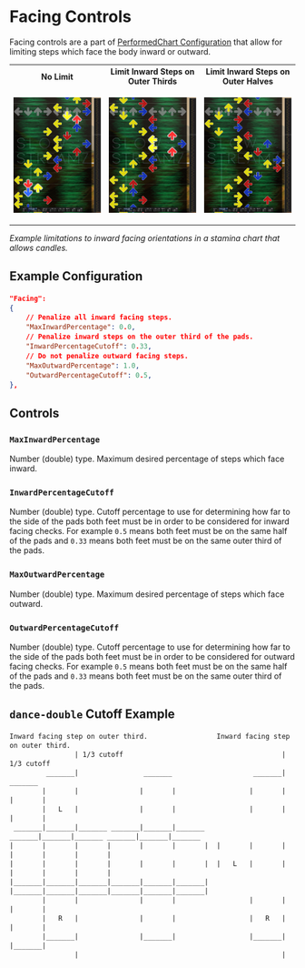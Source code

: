 # Facing Controls

Facing controls are a part of [PerformedChart Configuration](PerformedChart.md#performedchart-configuration) that allow for limiting steps which face the body inward or outward.

<table>
<tr>
<th width="33%"> No Limit </th>
<th width="33%"> Limit Inward Steps on Outer Thirds</th>
<th width="33%"> Limit Inward Steps on Outer Halves</th>
</tr>
<tr>
<td>

[<img src="facing-limit-none.png" width="100%"/>](facing-limit-none.png)

</td>
<td>

[<img src="facing-limit-outer-third.png" width="100%"/>](facing-limit-outer-third.png)

</td>

<td>

[<img src="facing-limit-outer-half.png" width="100%"/>](facing-limit-outer-half.png)

</td>

</tr>
</table>

*Example limitations to inward facing orientations in a stamina chart that allows candles.* 

## Example Configuration

```json
"Facing":
{
	// Penalize all inward facing steps.
	"MaxInwardPercentage": 0.0,
	// Penalize inward steps on the outer third of the pads.
	"InwardPercentageCutoff": 0.33,
	// Do not penalize outward facing steps.
	"MaxOutwardPercentage": 1.0,
	"OutwardPercentageCutoff": 0.5,
},
```

## Controls

### `MaxInwardPercentage`

Number (double) type. Maximum desired percentage of steps which face inward.

### `InwardPercentageCutoff`

Number (double) type. Cutoff percentage to use for determining how far to the side of the pads both feet must be in order to be considered for inward facing checks. For example `0.5` means both feet must be on the same half of the pads and `0.33` means both feet must be on the same outer third of the pads.

### `MaxOutwardPercentage`

Number (double) type. Maximum desired percentage of steps which face outward.

### `OutwardPercentageCutoff`

Number (double) type. Cutoff percentage to use for determining how far to the side of the pads both feet must be in order to be considered for outward facing checks. For example `0.5` means both feet must be on the same half of the pads and `0.33` means both feet must be on the same outer third of the pads.

## `dance-double` Cutoff Example

```
Inward facing step on outer third.                 Inward facing step on outer third.
                | 1/3 cutoff                                       | 1/3 cutoff                    
         _______|                _______                    _______|                _______        
        |       |               |       |                  |       |               |       |       
        |   L   |               |       |                  |       |               |       |       
 _______|_______|_______ _______|_______|_______    _______|_______|_______ _______|_______|_______
|       |       |       |       |       |       |  |       |       |       |       |       |       |
|       |       |       |       |       |       |  |   L   |       |       |       |       |       |
|_______|_______|_______|_______|_______|_______|  |_______|_______|_______|_______|_______|_______|
        |       |               |       |                  |       |               |       |       
        |   R   |               |       |                  |   R   |               |       |       
        |_______|               |_______|                  |_______|               |_______|       
                |                                                  |                               
```
